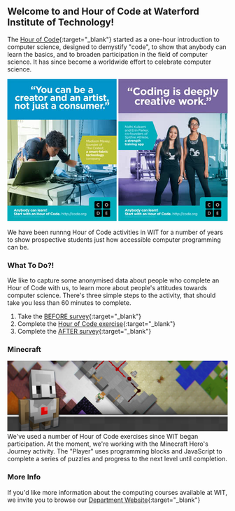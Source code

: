 ## Welcome to and Hour of Code at Waterford Institute of Technology!

The [Hour of Code](https://hourofcode.com/ie){:target="_blank"} started as a one-hour introduction to computer science, designed to demystify "code", to show that anybody can learn the basics, and to broaden participation in the field of computer science. It has since become a worldwide effort to celebrate computer science. 

![Image](poster_thumbnail_maddy_maxey.jpg) ![Image](poster_thumbnail_nidhi_erin.jpg)

We have been runnng Hour of Code activities in WIT for a number of years to show prospective students just how accessible computer programming can be.


### What To Do?!
We like to capture some anonymised data about people who complete an Hour of Code with us, to learn more about people's attitudes towards computer science. There's three simple steps to the activity, that should take you less than 60 minutes to complete.

1. Take the [BEFORE survey](https://www.surveymonkey.com/r/Q8JXPL8){:target="_blank"}
2. Complete the [Hour of Code exercise](https://studio.code.org/s/hero/stage/1/puzzle/1){:target="_blank"}
3. Complete the [AFTER survey](https://www.surveymonkey.com/r/QV96RJ7){:target="_blank"}

### Minecraft
![Image](mc_landing_2017_wide.jpg)
We've used a number of Hour of Code exercises since WIT began participation. At the moment, we're working with the Minecraft Hero's Journey activity. The "Player" uses programming blocks and JavaScript to complete a series of puzzles and progress to the next level until completion.

### More Info
If you'd like more information about the computing courses available at WIT, we invite you to browse our [Department Website](https://www.wit.ie/schools/science/department_of_computing_maths){:target="_blank"}
